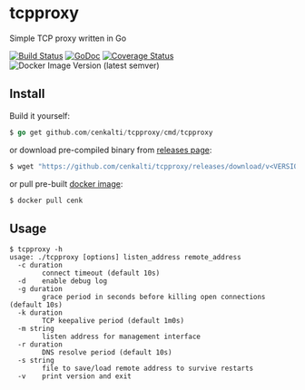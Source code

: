# tcpproxy

Simple TCP proxy written in Go

[![Build Status](https://travis-ci.org/cenkalti/tcpproxy.svg?branch=master)](https://travis-ci.org/cenkalti/tcpproxy)
[![GoDoc](https://godoc.org/github.com/cenkalti/tcpproxy?status.svg)](https://godoc.org/github.com/cenkalti/tcpproxy)
[![Coverage Status](https://coveralls.io/repos/github/cenkalti/tcpproxy/badge.svg?branch=master)](https://coveralls.io/github/cenkalti/tcpproxy)
![Docker Image Version (latest semver)](https://img.shields.io/docker/v/cenkalti/tcpproxy)

## Install

Build it yourself:
```go
$ go get github.com/cenkalti/tcpproxy/cmd/tcpproxy
```
or download pre-compiled binary from [releases page](https://github.com/cenkalti/tcpproxy/releases):
```sh
$ wget "https://github.com/cenkalti/tcpproxy/releases/download/v<VERSION>/tcpproxy"
```
or
pull pre-built [docker image](https://hub.docker.com/repository/docker/cenkalti/tcpproxy/):
```sh
$ docker pull cenk
```

## Usage

```
$ tcpproxy -h
usage: ./tcpproxy [options] listen_address remote_address
  -c duration
    	connect timeout (default 10s)
  -d	enable debug log
  -g duration
    	grace period in seconds before killing open connections (default 10s)
  -k duration
    	TCP keepalive period (default 1m0s)
  -m string
    	listen address for management interface
  -r duration
    	DNS resolve period (default 10s)
  -s string
    	file to save/load remote address to survive restarts
  -v	print version and exit
```
